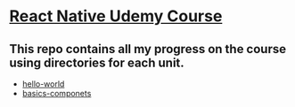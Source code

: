 # [React Native Udemy Course](https://www.udemy.com/react-native-the-practical-guide/)

## This repo contains all my progress on the course using directories for each unit.

- [hello-world](https://github.com/EmilioJeldes/react-native-udemy-course/tree/master/hello-world)
- [basics-componets](http://link)
